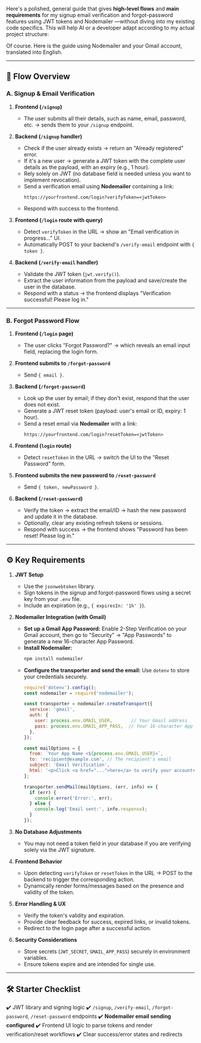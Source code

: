 Here's a polished, general guide that gives **high-level flows** and **main requirements** for my signup email verification and forgot-password features using JWT tokens and Nodemailer —without diving into my existing code specifics. This will help AI or a developer adapt according to my actual project structure:

Of course. Here is the guide using Nodemailer and your Gmail account, translated into English.

---

## 🔁 Flow Overview

### A. Signup & Email Verification

1.  **Frontend (`/signup`)**
    *   The user submits all their details, such as name, email, password, etc. → sends them to your `/signup` endpoint.

2.  **Backend (`/signup` handler)**
    *   Check if the user already exists → return an "Already registered" error.
    *   If it's a new user → generate a JWT token with the complete user details as the payload, with an expiry (e.g., 1 hour).
    *   Rely solely on JWT (no database field is needed unless you want to implement revocation).
    *   Send a verification email using **Nodemailer** containing a link:
        ```
        https://yourfrontend.com/login?verifyToken=<jwtToken>
        ```
    *   Respond with success to the frontend.

3.  **Frontend (`/login` route with query)**
    *   Detect `verifyToken` in the URL → show an "Email verification in progress..." UI.
    *   Automatically POST to your backend's `/verify-email` endpoint with `{ token }`.

4.  **Backend (`/verify-email` handler)**
    *   Validate the JWT token (`jwt.verify()`).
    *   Extract the user information from the payload and save/create the user in the database.
    *   Respond with a status → the frontend displays "Verification successful! Please log in."

---

### B. Forgot Password Flow

1.  **Frontend (`/login` page)**
    *   The user clicks "Forgot Password?" → which reveals an email input field, replacing the login form.

2.  **Frontend submits to `/forgot-password`**
    *   Send `{ email }`.

3.  **Backend (`/forgot-password`)**
    *   Look up the user by email; if they don't exist, respond that the user does not exist.
    *   Generate a JWT reset token (payload: user's email or ID, expiry: 1 hour).
    *   Send a reset email via **Nodemailer** with a link:
        ```
        https://yourfrontend.com/login?resetToken=<jwtToken>
        ```

4.  **Frontend (`login` route)**
    *   Detect `resetToken` in the URL → switch the UI to the "Reset Password" form.

5.  **Frontend submits the new password to `/reset-password`**
    *   Send `{ token, newPassword }`.

6.  **Backend (`/reset-password`)**
    *   Verify the token → extract the email/ID → hash the new password and update it in the database.
    *   Optionally, clear any existing refresh tokens or sessions.
    *   Respond with success → the frontend shows "Password has been reset! Please log in."

---

## ⚙️ Key Requirements

1.  **JWT Setup**
    *   Use the `jsonwebtoken` library.
    *   Sign tokens in the signup and forgot-password flows using a secret key from your `.env` file.
    *   Include an expiration (e.g., `{ expiresIn: '1h' }`).

2.  **Nodemailer Integration (with Gmail)**
    *   **Set up a Gmail App Password:** Enable 2-Step Verification on your Gmail account, then go to "Security" → "App Passwords" to generate a new 16-character App Password.
    *   **Install Nodemailer:**
        ```bash
        npm install nodemailer
        ```
    *   **Configure the transporter and send the email:** Use `dotenv` to store your credentials securely.
        ```javascript
        require('dotenv').config();
        const nodemailer = require('nodemailer');

        const transporter = nodemailer.createTransport({
          service: 'gmail',
          auth: {
            user: process.env.GMAIL_USER,       // Your Gmail address
            pass: process.env.GMAIL_APP_PASS,  // Your 16-character App Password
          },
        });

        const mailOptions = {
          from: `Your App Name <${process.env.GMAIL_USER}>`,
          to: 'recipient@example.com', // The recipient's email
          subject: 'Email Verification',
          html: '<p>Click <a href="...">here</a> to verify your account</p>',
        };

        transporter.sendMail(mailOptions, (err, info) => {
          if (err) {
            console.error('Error:', err);
          } else {
            console.log('Email sent:', info.response);
          }
        });
        ```

3.  **No Database Adjustments**
    *   You may not need a token field in your database if you are verifying solely via the JWT signature.

4.  **Frontend Behavior**
    *   Upon detecting `verifyToken` or `resetToken` in the URL → POST to the backend to trigger the corresponding action.
    *   Dynamically render forms/messages based on the presence and validity of the token.

5.  **Error Handling & UX**
    *   Verify the token's validity and expiration.
    *   Provide clear feedback for success, expired links, or invalid tokens.
    *   Redirect to the login page after a successful action.

6.  **Security Considerations**
    *   Store secrets (`JWT_SECRET`, `GMAIL_APP_PASS`) securely in environment variables.
    *   Ensure tokens expire and are intended for single use.

---

## 🛠 Starter Checklist

✔️ JWT library and signing logic
✔️ `/signup`, `/verify-email`, `/forgot-password`, `/reset-password` endpoints
✔️ **Nodemailer email sending configured**
✔️ Frontend UI logic to parse tokens and render verification/reset workflows
✔️ Clear success/error states and redirects